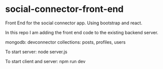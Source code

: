 # social-connector-front-end
Front End for the social connector app. Using bootstrap and react.


In this repo I am adding the front end code to the existing backend server.

mongodb: devconnector
collections: posts, profiles, users


To start server: node server.js

To start client and server: npm run dev








